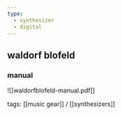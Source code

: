 ```yaml
---
type:
  - synthesizer
  - digital
---
```


## waldorf blofeld

### manual

![[waldorfblofeld-manual.pdf]]

tags: [[music gear]] / [[synthesizers]]